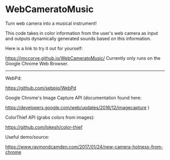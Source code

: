 # WebCameratoMusic
Turn web camera into a musical instrument!

This code takes in color information from the user's web camera as input
and outputs dynamically generated sounds based on this information.

Here is a link to try it out for yourself:


https://imccorve.github.io/WebCameratoMusic/
Currently only runs on the Google Chrome Web Browser.

----------












WebPd:

https://github.com/sebpiq/WebPd


Google Chrome's Image Capture API (documentation found here:

https://developers.google.com/web/updates/2016/12/imagecapture )


ColorThief API (grabs colors from images):

https://github.com/lokesh/color-thief


Useful demo/source:

https://www.raymondcamden.com/2017/01/24/new-camera-hotness-from-chrome


